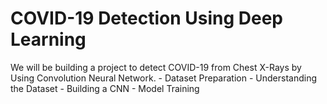 # COVID-19 Detection Using Deep Learning 
  We will be building a project to detect COVID-19 from Chest X-Rays by Using Convolution Neural Network.  - Dataset Preparation - Understanding the Dataset - Building a CNN - Model Training
